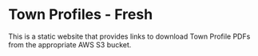 # Town Profiles - Fresh

This is a static website that provides links to download Town Profile PDFs
from the appropriate AWS S3 bucket.
